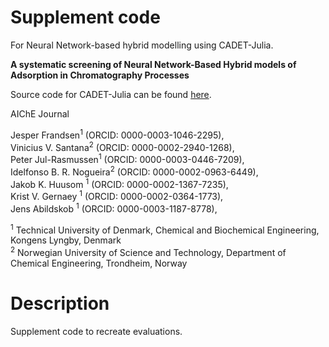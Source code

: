 # Supplement code


For Neural Network-based hybrid modelling using CADET-Julia.

__A systematic screening of Neural Network-Based Hybrid models of Adsorption in Chromatography Processes__

Source code for CADET-Julia can be found [here](https://github.com/cadet/CADET-Julia). 

AIChE Journal

Jesper Frandsen<sup>1</sup> (ORCID: 0000-0003-1046-2295),<br>
Vinicius V. Santana<sup>2</sup> (ORCID: 0000-0002-2940-1268),<br>
Peter Jul-Rasmussen<sup>1</sup> (ORCID: 0000-0003-0446-7209),<br>
Idelfonso B. R. Nogueira<sup>2</sup> (ORCID: 0000-0002-0963-6449),<br>
Jakob K. Huusom <sup>1</sup> (ORCID: 0000-0002-1367-7235),<br>
Krist V. Gernaey <sup>1</sup> (ORCID: 0000-0002-0364-1773),<br>
Jens Abildskob <sup>1</sup> (ORCID: 0000-0003-1187-8778),<br>

<sup>1</sup> Technical University of Denmark, Chemical and Biochemical Engineering, Kongens Lyngby, Denmark<br>
<sup>2</sup> Norwegian University of Science and Technology, Department of Chemical Engineering, Trondheim, Norway<br>


# Description
Supplement code to recreate evaluations.

